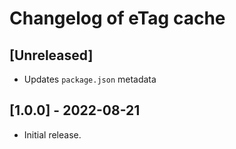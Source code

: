 # Changelog of eTag cache

## [Unreleased]

- Updates `package.json` metadata

## [1.0.0] - 2022-08-21

- Initial release.
